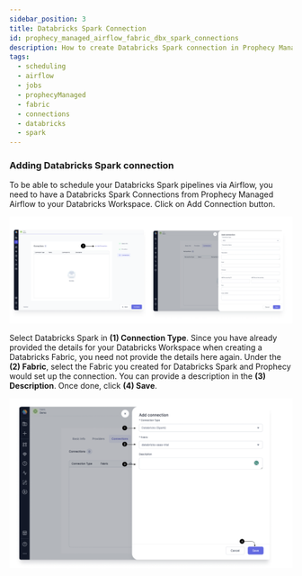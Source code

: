 ```yaml
---
sidebar_position: 3
title: Databricks Spark Connection
id: prophecy_managed_airflow_fabric_dbx_spark_connections
description: How to create Databricks Spark connection in Prophecy Managed Airflow Fabric
tags:
  - scheduling
  - airflow
  - jobs
  - prophecyManaged
  - fabric
  - connections
  - databricks
  - spark
---
```


### Adding Databricks Spark connection

To be able to schedule your Databricks Spark pipelines via Airflow, you need to have a Databricks Spark Connections from Prophecy Managed Airflow to your Databricks Workspace.
Click on Add Connection button.

![Add_connection](../../img/Add_Connection.png)

Select Databricks Spark in **(1) Connection Type**. Since you have already provided the details for your Databricks Workspace when creating a Databricks Fabric, you need not provide the details here again.
Under the **(2) Fabric**, select the Fabric you created for Databricks Spark and Prophecy would set up the connection. You can provide a description in the **(3) Description**. Once done, click **(4) Save**.

![DB_Spark_connection](../../img/DB_Spark_connection.png)
